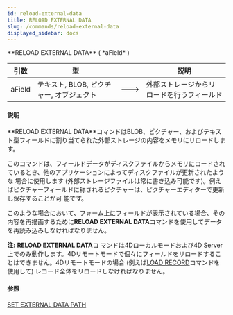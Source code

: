 ```yaml
---
id: reload-external-data
title: RELOAD EXTERNAL DATA
slug: /commands/reload-external-data
displayed_sidebar: docs
---
```


<!--REF #_command_.RELOAD EXTERNAL DATA.Syntax-->**RELOAD EXTERNAL DATA** ( *aField* )<!-- END REF-->
<!--REF #_command_.RELOAD EXTERNAL DATA.Params-->
| 引数 | 型 |  | 説明 |
| --- | --- | --- | --- |
| aField | テキスト, BLOB, ピクチャー, オブジェクト | &#x1F852; | 外部ストレージからリロードを行うフィールド |

<!-- END REF-->

#### 説明 

<!--REF #_command_.RELOAD EXTERNAL DATA.Summary-->**RELOAD EXTERNAL DATA**コマンドはBLOB、ピクチャー、およびテキスト型フィールドに割り当てられた外部ストレージの内容をメモリにリロードします。<!-- END REF-->

このコマンドは、フィールドデータがディスクファイルからメモリにロードされているとき、他のアプリケーションによってディスクファイルが更新されたような 場合に使用します (外部ストレージファイルは常に書き込み可能です)。例えばピクチャーフィールドに称されるピクチャーは、ピクチャーエディターで更新し保存することが可 能です。

このような場合において、フォーム上にフィールドが表示されている場合、その内容を再描画するために**RELOAD EXTERNAL DATA**コマンドを使用してデータを再読み込みしなければなりません。

**注:** **RELOAD EXTERNAL DATA**コ マンドは4Dローカルモードおよび4D Server上でのみ動作します。4Dリモートモードで個々にフィールドをリロードすることはできません。4Dリモートモードの場合 (例えば[LOAD RECORD](load-record.md)コマンドを使用して) レコード全体をリロードしなければなりません。

#### 参照 

[SET EXTERNAL DATA PATH](set-external-data-path.md)  